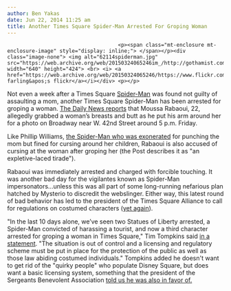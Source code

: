 ```yaml
---
author: Ben Yakas
date: Jun 22, 2014 11:25 am
title: Another Times Square Spider-Man Arrested For Groping Woman
---
```


	
										<p><span class="mt-enclosure mt-enclosure-image" style="display: inline;"> </span></p><div class="image-none"> <img alt="62114spiderman.jpg" src="https://web.archive.org/web/20150324065246im_/http://gothamist.com/attachments/byakas/62114spiderman.jpg" width="640" height="424"> <br> <i> <a href="https://web.archive.org/web/20150324065246/https://www.flickr.com/photos/crfarling/8192160374/">chris farling&apos;s flickr</a></i></div> <p></p>

<p>Not even a week after a Times Square <a href="https://web.archive.org/web/20150324065246/http://gothamist.com/tags/spiderman">Spider-Man</a> was found not guilty of assaulting a mom, another Times Square Spider-Man has been arrested for groping a woman. <a href="https://web.archive.org/web/20150324065246/http://www.nydailynews.com/new-york/nyc-crime/times-square-spider-man-accused-groping-woman-article-1.1839135">The Daily News reports</a> that Moussa Rabaoui, 22, allegedly grabbed a woman&#x2019;s breasts and butt as he put his arm around her for a photo on Broadway near W. 42nd Street around 5 p.m. Friday. </p>

<p>Like Phillip Williams, <a href="https://web.archive.org/web/20150324065246/http://gothamist.com/2014/06/18/spider_man_trial.php">the Spider-Man who was exonerated</a> for punching the mom but fined for cursing around her children, Rabaoui is also accused of cursing at the woman after groping her (the Post describes it as &quot;an expletive-laced tirade&quot;). </p>

<p>Rabaoui was immediately arrested and charged with forcible touching. It was another bad day for the vigilantes known as Spider-Man impersonators...unless this was all part of some long-running nefarious plan hatched by Mysterio to discredit the webslinger. Either way, this latest round of bad behavior has led to the president of the Times Square Alliance to call for regulations on costumed characters (<a href="https://web.archive.org/web/20150324065246/http://gothamist.com/2013/04/09/elmo_cookie_monster_times_square_1.php">yet again</a>).</p>

<p>&quot;In the last 10 days alone, we&#x2019;ve seen two Statues of Liberty arrested, a Spider-Man convicted of harassing a tourist, and now a third character arrested for groping a woman in Times Square,&quot; Tim Tompkins said <a href="https://web.archive.org/web/20150324065246/http://newyork.cbslocal.com/2014/06/21/head-of-times-square-alliance-says-costumed-characters-need-to-be-regulated/">in a statement</a>. &quot;The situation is out of control and a licensing and regulatory scheme must be put in place for the protection of the public as well as those law abiding costumed individuals.&quot; Tompkins added he doesn&apos;t want to get rid of the &quot;quirky people&quot; who populate Disney Square, but does want a basic licensing system, something that the president of the Sergeants Benevolent Association <a href="https://web.archive.org/web/20150324065246/http://gothamist.com/2013/04/11/times_square_cookie_monster_costume.php">told us he was also in favor of. </a></p>					
										
									
				